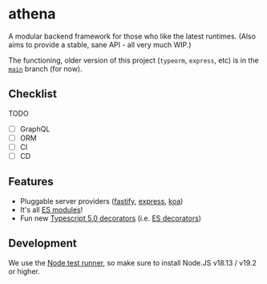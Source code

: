 # athena

A modular backend framework for those who like the latest runtimes. (Also aims to provide a stable, sane API - all very much WIP.)

The functioning, older version of this project (`typeorm`, `express`, etc) is in the [`main`](https://github.com/aldahick/athena/tree/main) branch (for now).

## Checklist

TODO

- [ ] GraphQL
- [ ] ORM
- [ ] CI
- [ ] CD

## Features

- Pluggable server providers ([fastify](./packages/server-fastify), [express](./packages/server-express), [koa](./packages/server-koa))
- It's all [ES modules](https://nodejs.org/api/esm.html)!
- Fun new [Typescript 5.0 decorators](https://www.typescriptlang.org/docs/handbook/release-notes/typescript-5-0.html) (i.e. [ES decorators](https://github.com/tc39/proposal-decorators))

## Development

We use the [Node test runner](https://nodejs.org/api/test.html#running-tests-from-the-command-line), so make sure to install Node.JS v18.13 / v19.2 or higher.
